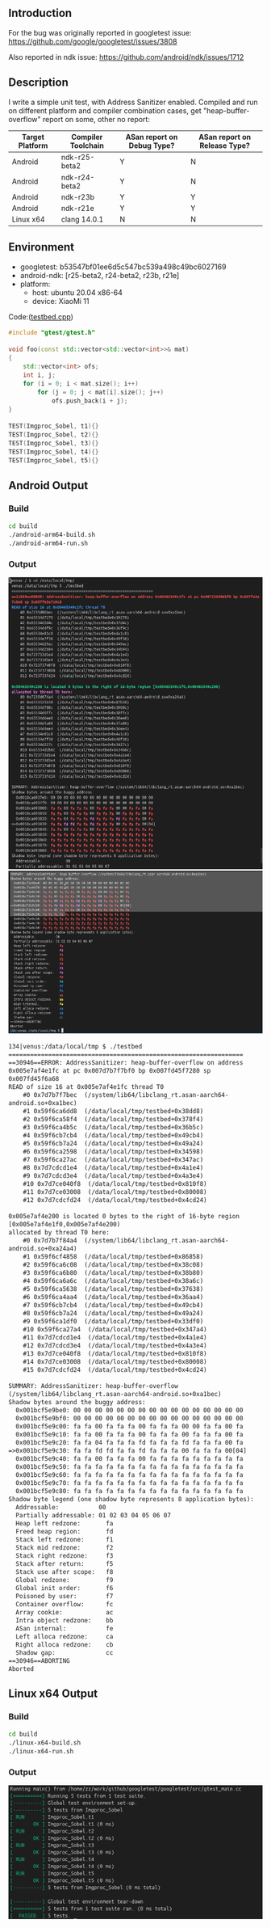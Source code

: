 ## Introduction
For the bug was originally reported in googletest issue: https://github.com/google/googletest/issues/3808

Also reported in ndk issue: https://github.com/android/ndk/issues/1712

## Description
I write a simple unit test, with Address Sanitizer enabled. Compiled and run on different platform and compiler combination cases, get "heap-buffer-overflow" report on some, other no report:

| Target Platform | Compiler Toolchain | ASan report on Debug Type? | ASan report on Release Type? |
| --------------- | ------------------ | -------------------------- | ---------------------------- |
| Android         | ndk-r25-beta2      |  Y                         | N                            |
| Android         | ndk-r24-beta2      |  Y                         | N                            |
| Android         | ndk-r23b           |  Y                         | Y                            |
| Android         | ndk-r21e           |  Y                         | Y                            |
| Linux x64       | clang 14.0.1       |  N                         | N                            |

## Environment

- googletest: b53547bf01ee6d5c547bc539a498c49bc6027169
- android-ndk: [r25-beta2, r24-beta2, r23b, r21e]
- platform:
    - host: ubuntu 20.04 x86-64
    - device: XiaoMi 11

Code:([testbed.cpp](testbed.cpp))
```c++
#include "gtest/gtest.h"

void foo(const std::vector<std::vector<int>>& mat)
{
    std::vector<int> ofs;
    int i, j;
    for (i = 0; i < mat.size(); i++)
        for (j = 0; j < mat[i].size(); j++)
            ofs.push_back(i + j);
}

TEST(Imgproc_Sobel, t1){}
TEST(Imgproc_Sobel, t2){}
TEST(Imgproc_Sobel, t3){}
TEST(Imgproc_Sobel, t4){}
TEST(Imgproc_Sobel, t5){}

```

## Android Output
### Build
```bash
cd build
./android-arm64-build.sh
./android-arm64-run.sh
```

### Output
![](snapshot1.png)
![](snapshot2.png)

```
134|venus:/data/local/tmp $ ./testbed
=================================================================
==30946==ERROR: AddressSanitizer: heap-buffer-overflow on address 0x005e7af4e1fc at pc 0x007d7b7f7bf0 bp 0x007fd45f7280 sp 0x007fd45f6a68
READ of size 16 at 0x005e7af4e1fc thread T0
    #0 0x7d7b7f7bec  (/system/lib64/libclang_rt.asan-aarch64-android.so+0xa1bec)
    #1 0x59f6ca6dd8  (/data/local/tmp/testbed+0x38dd8)
    #2 0x59f6ca58f4  (/data/local/tmp/testbed+0x378f4)
    #3 0x59f6ca4b5c  (/data/local/tmp/testbed+0x36b5c)
    #4 0x59f6cb7cb4  (/data/local/tmp/testbed+0x49cb4)
    #5 0x59f6cb7a24  (/data/local/tmp/testbed+0x49a24)
    #6 0x59f6ca2598  (/data/local/tmp/testbed+0x34598)
    #7 0x59f6ca27ac  (/data/local/tmp/testbed+0x347ac)
    #8 0x7d7cdcd1e4  (/data/local/tmp/testbed+0x4a1e4)
    #9 0x7d7cdcd3e4  (/data/local/tmp/testbed+0x4a3e4)
    #10 0x7d7ce040f8  (/data/local/tmp/testbed+0x810f8)
    #11 0x7d7ce03008  (/data/local/tmp/testbed+0x80008)
    #12 0x7d7cdcfd24  (/data/local/tmp/testbed+0x4cd24)

0x005e7af4e200 is located 0 bytes to the right of 16-byte region [0x005e7af4e1f0,0x005e7af4e200)
allocated by thread T0 here:
    #0 0x7d7b7f84a4  (/system/lib64/libclang_rt.asan-aarch64-android.so+0xa24a4)
    #1 0x59f6cf4858  (/data/local/tmp/testbed+0x86858)
    #2 0x59f6ca6c08  (/data/local/tmp/testbed+0x38c08)
    #3 0x59f6ca6b80  (/data/local/tmp/testbed+0x38b80)
    #4 0x59f6ca6a6c  (/data/local/tmp/testbed+0x38a6c)
    #5 0x59f6ca5638  (/data/local/tmp/testbed+0x37638)
    #6 0x59f6ca4aa4  (/data/local/tmp/testbed+0x36aa4)
    #7 0x59f6cb7cb4  (/data/local/tmp/testbed+0x49cb4)
    #8 0x59f6cb7a24  (/data/local/tmp/testbed+0x49a24)
    #9 0x59f6ca1df0  (/data/local/tmp/testbed+0x33df0)
    #10 0x59f6ca27a4  (/data/local/tmp/testbed+0x347a4)
    #11 0x7d7cdcd1e4  (/data/local/tmp/testbed+0x4a1e4)
    #12 0x7d7cdcd3e4  (/data/local/tmp/testbed+0x4a3e4)
    #13 0x7d7ce040f8  (/data/local/tmp/testbed+0x810f8)
    #14 0x7d7ce03008  (/data/local/tmp/testbed+0x80008)
    #15 0x7d7cdcfd24  (/data/local/tmp/testbed+0x4cd24)

SUMMARY: AddressSanitizer: heap-buffer-overflow (/system/lib64/libclang_rt.asan-aarch64-android.so+0xa1bec) 
Shadow bytes around the buggy address:
  0x001bcf5e9be0: 00 00 00 00 00 00 00 00 00 00 00 00 00 00 00 00
  0x001bcf5e9bf0: 00 00 00 00 00 00 00 00 00 00 00 00 00 00 00 00
  0x001bcf5e9c00: fa fa 00 fa fa fa 00 fa fa fa 00 00 fa fa 00 fa
  0x001bcf5e9c10: fa fa 00 fa fa fa 00 fa fa fa 00 fa fa fa 00 fa
  0x001bcf5e9c20: fa fa 04 fa fa fa fd fa fa fa fd fa fa fa 00 fa
=>0x001bcf5e9c30: fa fa fd fd fa fa fd fa fa fa 00 fa fa fa 00[04]
  0x001bcf5e9c40: fa fa 00 fa fa fa 00 fa fa fa fa fa fa fa fa fa
  0x001bcf5e9c50: fa fa fa fa fa fa fa fa fa fa fa fa fa fa fa fa
  0x001bcf5e9c60: fa fa fa fa fa fa fa fa fa fa fa fa fa fa fa fa
  0x001bcf5e9c70: fa fa fa fa fa fa fa fa fa fa fa fa fa fa fa fa
  0x001bcf5e9c80: fa fa fa fa fa fa fa fa fa fa fa fa fa fa fa fa
Shadow byte legend (one shadow byte represents 8 application bytes):
  Addressable:           00
  Partially addressable: 01 02 03 04 05 06 07 
  Heap left redzone:       fa
  Freed heap region:       fd
  Stack left redzone:      f1
  Stack mid redzone:       f2
  Stack right redzone:     f3
  Stack after return:      f5
  Stack use after scope:   f8
  Global redzone:          f9
  Global init order:       f6
  Poisoned by user:        f7
  Container overflow:      fc
  Array cookie:            ac
  Intra object redzone:    bb
  ASan internal:           fe
  Left alloca redzone:     ca
  Right alloca redzone:    cb
  Shadow gap:              cc
==30946==ABORTING
Aborted 
```

## Linux x64 Output
### Build
```bash
cd build
./linux-x64-build.sh
./linux-x64-run.sh
```

### Output
![](snapshot3.png)